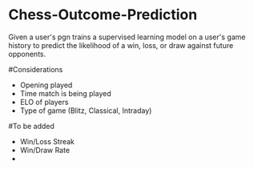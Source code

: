 # Chess-Outcome-Prediction
Given a user's pgn trains a supervised learning model on a user's game history to predict the likelihood of a win, loss, or draw against future opponents.

#Considerations
- Opening played
- Time match is being played
- ELO of players
- Type of game (Blitz, Classical, Intraday)


#To be added
- Win/Loss Streak
- Win/Draw Rate
- 
